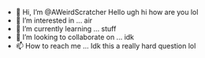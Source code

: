 - 👋 Hi, I’m @AWeirdScratcher
Hello ugh hi how are you lol
- 👀 I’m interested in ...
air
- 🌱 I’m currently learning ...
stuff
- 💞️ I’m looking to collaborate on ...
idk
- 📫 How to reach me ...
Idk this a really hard question lol
